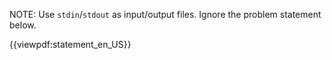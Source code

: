 NOTE: Use `stdin`/`stdout` as input/output files. Ignore the problem statement below.

{{viewpdf:statement_en_US}}